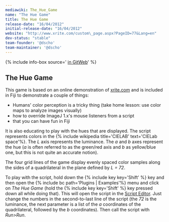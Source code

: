 ```yaml
---
mediawiki: The_Hue_Game
name: "The Hue Game"
title: The Hue Game
release-date: "16/04/2012"
initial-release-date: "16/04/2012"
website: "http://www.xrite.com/custom\_page.aspx?PageID=77&Lang=en"
dev-status: "stable"
team-founder: '@dscho'
team-maintainer: '@dscho'
---
```


{% include info-box source=' [in GitWeb](https://fiji.sc/cgi-bin/gitweb.cgi?p=fiji.git;a=blob;f=plugins/Examples/The_Hue_Game.bsh;hb=refs/heads/master)' %}

## The Hue Game

This game is based on an online demonstration of [xrite.com](http://www.xrite.com/custom_page.aspx?PageID=77&Lang=en) and is included in Fiji to demonstrate a couple of things:

-   Humans' color perception is a tricky thing (take home lesson: use color maps to analyze images visually)
-   how to override ImageJ 1.x's mouse listeners from a script
-   that you can have fun in Fiji

It is also educating to play with the hues that are displayed. The script represents colors in the {% include wikipedia title='CIELAB' text='CIELab space'%}. The *L* axis represents the luminance. The *a* and *b* axes represent the hue (*a* is often referred to as the green/red axis and *b* as yellow/blue one, but this is not quite an accurate notion).

The four grid lines of the game display evenly spaced color samples along the sides of a quadrilateral in the plane defined by *L = 72*.

To play with the script, hold down the {% include key key='Shift' %} key and then open the {% include bc path='Plugins | Examples'%} menu and click on *The Hue Game* (hold the {% include key key='Shift' %} key pressed down all while doing that). This will open the script in the [Script Editor](/scripting/script-editor). Just change the numbers in the second-to-last line of the script (the *72* is the luminance, the next parameter is a list of the *a* coordinates of the quadrilateral, followed by the *b* coordinates). Then call the script with *Run&gt;Run*.


